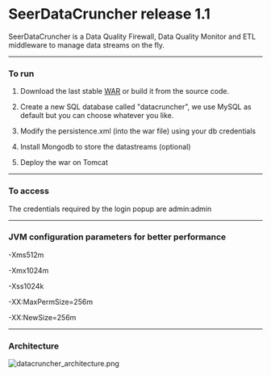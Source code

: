 # SeerDataCruncher release 1.1
SeerDataCruncher is a Data Quality Firewall, Data Quality Monitor and ETL middleware to manage data streams on the fly.


-----------------------------
### To run

1. Download the last stable [WAR](http://see-r.com/wp-content/uploads/SeerDataCruncher-1.1.war) or build it from the source code.

2. Create a new SQL database called "datacruncher", we use MySQL as default but you can choose whatever you like.

3. Modify the persistence.xml (into the war file) using your db credentials

4. Install Mongodb to store the datastreams (optional)

5. Deploy the war on Tomcat

-----------------------------
### To access

The credentials required by the login popup are
admin:admin

-----------------------------
### JVM configuration parameters for better performance

-Xms512m

-Xmx1024m

-Xss1024k

-XX:MaxPermSize=256m

-XX:NewSize=256m

-----------------------------------------------
### Architecture

![datacruncher_architecture.png](http://see-r.com/wp-content/uploads/2016/04/architecture.png)
